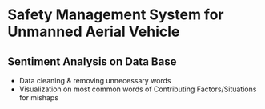 # Safety Management System for Unmanned Aerial Vehicle
## Sentiment Analysis on Data Base
- Data cleaning & removing unnecessary words
- Visualization on most common words of Contributing Factors/Situations for mishaps
